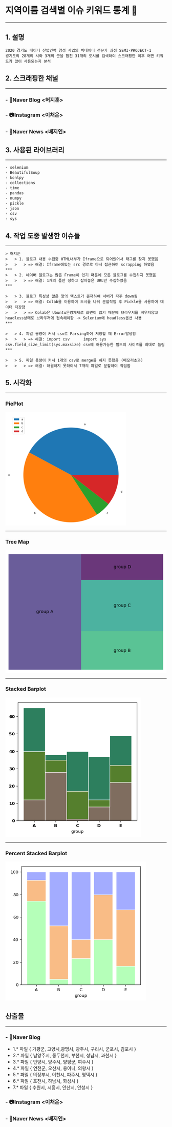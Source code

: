 지역이름 검색별 이슈 키워드 통계 :city_sunrise:
========================== 
---
## 1. 설명

```
2020 경기도 데이터 산업인력 양성 사업의 빅데이터 전문가 과정 SEMI-PROJECT-1
경기도의 28개의 시와 3개의 군을 합친 31개의 도시를 검색하여 스크래핑한 이후 어떤 키워드가 많이 사용되는지 분석
```

## 2. 스크래핑한 채널

---
### - :green_book:Naver Blog    <허지훈> 

### - :camera:Instagram      <이채은> 

### - :newspaper:Naver News   <배지연>



## 3.  사용된 라이브러리

---

```
- selenium
- BeautifulSoup 
- konlpy
- collections
- time
- pandas
- numpy
- pickle
- json
- csv
- sys
```



## 4. 작업 도중 발생한 이슈들

---

```
> 허지훈
>	> 1. 블로그 내용 수집중 HTML내부가 Iframe으로 되어있어서 태그를 찾지 못했음
>	>	> => 해결: Iframe에있는 src 경로로 다시 접근하여 scrapping 하였음   
***
>	> 2. 네이버 블로그는 많은 Frame이 있기 때문에 모든 블로그를 수집하지 못했음
>	>	> => 해결: 1개의 틀만 정하고 잡아놓은 URL만 수집하였음 
***

>	> 3. 블로그 특성상 많은 양의 텍스트가 존재하여 서버가 자주 down됨
>	>	> => 해결: Colab을 이용하여 도시를 나눠 분할작업 후 Pickle을 사용하여 데이터 저장함  
>	>	> => Colab은 Ubuntu운영체제로 화면이 없기 때문에 브라우저를 띄우지않고 headless상태로 브라우저에 접속해야함 -> Selenium에 headless옵션 사용
***

>	> 4. 파일 용량이 커서 csv로 Parsing하여 저장할 때 Error발생함
>	>	> => 해결: import csv      import sys          csv.field_size_limit(sys.maxsize) csv에 허용가능한 필드의 사이즈를 최대로 늘림
***

>	> 5. 파일 용량이 커서 1개의 csv로 merge를 하지 못했음 (메모리초과)
>	>	> => 해결: 해결하지 못하여서 7개의 파일로 분할하여 작업함
```

## 5. 시각화 

---
### PiePlot

![pieplot](img/pieplot.png)

---
### Tree Map

![tree_map](img/tree_map.png)

---
### Stacked Barplot

![stacked_barplot](img/stacked_barplot.png)

---
### Percent Stacked Barplot

![percent_stacked_barplot](img/percent_stacked_barplot.png)







## 산출물

---
### - :green_book:Naver Blog
- 1.* 파일 { 가평군, 고양시,광명시, 광주시, 구리시, 군포시, 김포시 }
- 2.* 파일 { 남양주시, 동두천시, 부천시, 성남시, 과천시 }
- 3.* 파일 { 안양시, 양주시, 양평군, 여주시 }
- 4.* 파일 { 연천군, 오산시, 용이니, 의왕시 }
- 5.* 파일 { 의정부시, 이천시, 파주시, 평택시 }
- 6.* 파일 { 포천시, 하남시, 화성시 }
- 7.* 파일 { 수원시, 시흥시, 안산시, 안성시 }

### - :camera:Instagram      <이채은> 


### - :newspaper:Naver News   <배지연>





